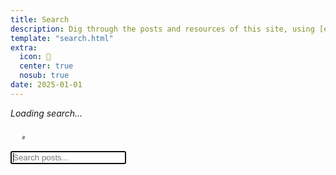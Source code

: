 ```yaml
---
title: Search
description: Dig through the posts and resources of this site, using [elasticlunr.js](http://elasticlunr.com/).
template: "search.html"
extra:
  icon: 🔎
  center: true
  nosub: true
date: 2025-01-01
---
```

<div id=loader>
    <p><i>Loading search...</i><p>
<svg fill='none' height='24' width='24' viewBox='0 0 24 24' xmlns='http://www.w3.org/2000/svg'><style> g { animation: rotate 2s linear infinite; transform-origin: center center; } circle { stroke-dasharray: 75,100; stroke-dashoffset: 0; animation: dash 1.5s ease-in-out infinite; stroke-linecap: round; } @keyframes rotate { 0% { transform: rotate(0deg); } 100% { transform: rotate(360deg); } } @keyframes dash { 0% { stroke-dasharray: 1,100; stroke-dashoffset: 0; } 50% { stroke-dasharray: 44.5,100; stroke-dashoffset: -17.5; } 100% { stroke-dasharray: 44.5,100; stroke-dashoffset: -62; } } </style><g><circle cx='12' cy='12' r='10' fill='none' stroke='rgb(136, 145, 164)' stroke-width='4' /></g></svg>
</div>

<link rel="stylesheet" href="/blog-index.css">

<script src="/elasticlunr.min.js"></script>
<script src="/search_index.en.js"></script>
<script>
function makeSearch(element) {
      var idx = elasticlunr.Index.load(window.searchIndex);
      const query = element.value;
      const results = idx.search(query, {
          fields: {
              title: {boost: 2},
              description: {boost: 2},
              body: {boost: 1},
          },
          expand: true,
      });

      const resultsDiv = document.getElementById('search-results');
      resultsDiv.innerHTML = '';
      index = 1
      results.forEach(result => {
          const item = idx.documentStore.getDoc(result.ref);
          const element = document.createElement('div');
          element.tabIndex = index + 3;
          element.className = 'blog-card flex';
          element.style.textAlign = 'left';
          element.onclick = () => location.href = item.id;
          let section = item.path.substring(item.path.indexOf('/') + 1, item.path.indexOf('/', item.path.indexOf('/') + 1));
          switch (section) {
              case 'experiments':
                  section += " 🧪";
                  break;
              case 'blog':
              section += " 🗞️";
                  break;
              case 'learn':
              section += " 👨‍🏫";
                  break;
              default:
                  section += " 🔎";
                  break;
          }
          element.innerHTML = `
            <div class="blog-details"><p> <span class="title">${item.title}  </span><span style="font-family:monospace;background:var(--a);color:var(--b);font-size:0.8em;border-radius:0em;padding:0.3em">${section}</span><br></p><div class="description"><p class="truncate" style="-webkit-line-clamp: 1;"><b> ${item.description} </b> ${item.body.slice(0,300)} <span class="read-on-container" style="padding-left:2em;"><i class="read-on">click to read ⇝</i></span></p></div></div>`;
          resultsDiv.appendChild(element);
          index++
      });
}
    document.addEventListener('DOMContentLoaded', function() {
        
        // const searchIcon = document.getElementById('search')
        // searchIcon.innerHTML = `<a id="back" href="javascript:history.back()" alt="Back to ${prevPage}" title="Back to ${prevPage}">↩</a>`;

        document.getElementById('footer').style.position = "absolute"
        document.getElementById('footer').style.bottom = "1em"
        document.getElementById('footer').style.left = "0%"
        document.getElementById('loader').style.display = "none"
        prevPage = document.referrer ? document.referrer.split('/').pop() : "";
        var searchInput = document.getElementById('page-search-input')
        searchInput.addEventListener('input', function() {
            makeSearch(searchInput);
        });
        console.log("looking for query")
        const urlParams = new URLSearchParams(window.location.search);
        const query = urlParams.get('q');
        if (query) {
          console.log("running search with query")
            searchInput.value = decodeURIComponent(query);
            searchInput.dispatchEvent(new Event('input'));
        }
      })
        
    
</script>

<style>
.search-results {
--mask: linear-gradient(to bottom, 
      rgba(0,0,0, 0) 0,   rgba(0,0,0, 1) 7%,   rgba(0,0,0, 1) 80%, 
      rgba(0,0,0, 0) 95%, rgba(0,0,0, 0) 0
  ) 100% 50% / 100% 100% repeat-x;
  mask: var(--mask);
}


</style>

<div class="searchContainer">
            <input class="form-control" type="search" id="page-search-input" name="search" placeholder="Search posts..." autofocus>
            <div id="search-results" class="search-results" style="max-height:57vh;min-height:57vh;overflow-y:scroll; scrollbar-color: var(--a) var(--b); position: relative;padding-bottom:6em;padding-top:2em;">
                <style>
                    .search-results::-webkit-scrollbar {
                        width: 8px;
                    }
                    .search-results::-webkit-scrollbar-track {
                        background: var(--b);
                    }
                    .search-results::-webkit-scrollbar-thumb {
                        background: var(--a);
                        border-radius: 0px;
                    }
                </style>
            </div>
        </div>
